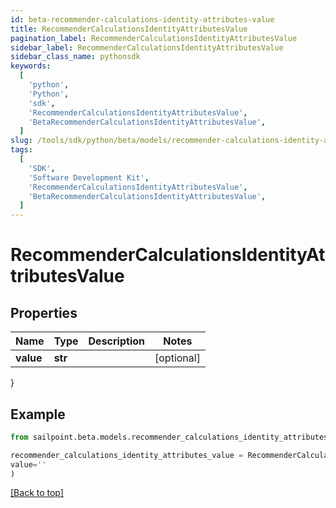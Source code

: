 ```yaml
---
id: beta-recommender-calculations-identity-attributes-value
title: RecommenderCalculationsIdentityAttributesValue
pagination_label: RecommenderCalculationsIdentityAttributesValue
sidebar_label: RecommenderCalculationsIdentityAttributesValue
sidebar_class_name: pythonsdk
keywords:
  [
    'python',
    'Python',
    'sdk',
    'RecommenderCalculationsIdentityAttributesValue',
    'BetaRecommenderCalculationsIdentityAttributesValue',
  ]
slug: /tools/sdk/python/beta/models/recommender-calculations-identity-attributes-value
tags:
  [
    'SDK',
    'Software Development Kit',
    'RecommenderCalculationsIdentityAttributesValue',
    'BetaRecommenderCalculationsIdentityAttributesValue',
  ]
---
```


# RecommenderCalculationsIdentityAttributesValue

## Properties

| Name      | Type    | Description | Notes      |
| --------- | ------- | ----------- | ---------- |
| **value** | **str** |             | [optional] |

}

## Example

```python
from sailpoint.beta.models.recommender_calculations_identity_attributes_value import RecommenderCalculationsIdentityAttributesValue

recommender_calculations_identity_attributes_value = RecommenderCalculationsIdentityAttributesValue(
value=''
)

```

[[Back to top]](#)
